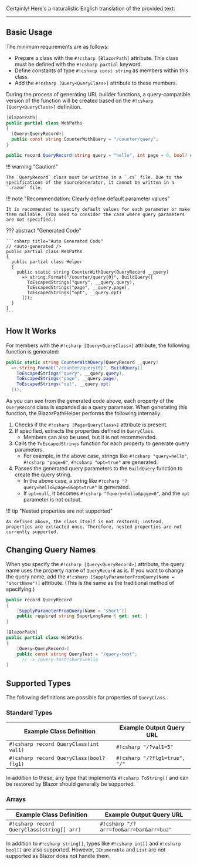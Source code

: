 Certainly! Here's a naturalistic English translation of the provided text:

---

## Basic Usage

The minimum requirements are as follows:

* Prepare a class with the `#!csharp [BlazorPath]` attribute. This class must be defined with the `#!csharp partial` keyword.
* Define constants of type `#!csharp const string` as members within this class.
* Add the `#!csharp [Query<QueryClass>]` attribute to these members.

During the process of generating URL builder functions, a query-compatible version of the function will be created based on the `#!csharp [Query<QueryClass>]` definition.

```csharp title="WebPaths.cs"
[BlazorPath]
public partial class WebPaths
{
  [Query<QueryRecord>]
  public const string CounterWithQuery = "/counter/query";
}

public record QueryRecord(string query = "hello", int page = 0, bool? opt = null);
```

!!! warning "Caution!"

    The `QueryRecord` class must be written in a `.cs` file. Due to the specifications of the SourceGenerator, it cannot be written in a `.razor` file.

!!! note "Recommendation: Clearly define default parameter values"

    It is recommended to specify default values for each parameter or make them nullable. (You need to consider the case where query parameters are not specified.)

??? abstract "Generated Code"

    ```csharp title="Auto Generated Code"
    // <auto-generated />
    public partial class WebPaths
    {
      public partial class Helper
      {
        public static string CounterWithQuery(QueryRecord __query)
          => string.Format("/counter/query{0}", BuildQuery([
            ToEscapedStrings("query", __query.query),
            ToEscapedStrings("page", __query.page),
            ToEscapedStrings("opt", __query.opt)
          ]));
      }
    }
    ```

## How It Works

For members with the `#!csharp [Query<QueryClass>]` attribute, the following function is generated:

```csharp title="Auto Generated Code"
public static string CounterWithQuery(QueryRecord __query)
  => string.Format("/counter/query{0}", BuildQuery([
    ToEscapedStrings("query", __query.query),
    ToEscapedStrings("page", __query.page),
    ToEscapedStrings("opt", __query.opt)
  ]));
```

As you can see from the generated code above, each property of the `QueryRecord` class is expanded as a query parameter. When generating this function, the BlazorPathHelper performs the following internally:

1. Checks if the `#!csharp [Page<QueryClass>]` attribute is present.
2. If specified, extracts the properties defined in `QueryClass`.
    - Members can also be used, but it is not recommended.
3. Calls the `ToEscapedStrings` function for each property to generate query parameters.
    - For example, in the above case, strings like `#!csharp "query=hello"`, `#!csharp "page=0"`, `#!csharp "opt=true"` are generated.
4. Passes the generated query parameters to the `BuildQuery` function to create the query string.
    - In the above case, a string like `#!csharp "?query=hello&page=0&opt=true"` is generated.
    - If `opt=null`, it becomes `#!csharp "?query=hello&page=0"`, and the `opt` parameter is not output.

!!! tip "Nested properties are not supported"

    As defined above, the class itself is not restored; instead, properties are extracted once. Therefore, nested properties are not currently supported.

## Changing Query Names

When you specify the `#!csharp [Query<QueryRecord>]` attribute, the query name uses the property name of `QueryRecord` as is. If you want to change the query name, add the `#!csharp [SupplyParameterFromQuery(Name = "shortName")]` attribute. (This is the same as the traditional method of specifying.)

```csharp title="WebPaths.cs"
public record QueryRecord
{
    [SupplyParameterFromQuery(Name = "short")]
    public required string SuperLongName { get; set; }
}

[BlazorPath]
public partial class WebPaths
{
    [Query<QueryRecord>]
    public const string QueryTest = "/query-test";
      // -> /query-test?short=hello
}
```

## Supported Types

The following definitions are possible for properties of `QueryClass`.

### Standard Types

| Example Class Definition                      | Example Output Query URL         |
| --------------------------------------------- | -------------------------------- |
| `#!csharp record QueryClass(int val1)`        | `#!csharp "/?val1=5"`            |
| `#!csharp record QueryClass(bool? flg1)`      | `#!csharp "/?flg1=true", "/"`    |

In addition to these, any type that implements `#!csharp ToString()` and can be restored by Blazor should generally be supported.

### Arrays

| Example Class Definition                      | Example Output Query URL                 |
| --------------------------------------------- | ---------------------------------------- |
| `#!csharp record QueryClass(string[] arr)`    | `#!csharp "/?arr=foo&arr=bar&arr=buz"`   |

In addition to `#!csharp string[]`, types like `#!csharp int[]` and `#!csharp bool[]` are also supported. However, `IEnumerable` and `List` are not supported as Blazor does not handle them.